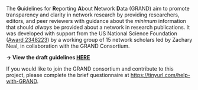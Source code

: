 
The **G**uidelines for **R**eporting **A**bout **N**etwork **D**ata (GRAND) aim to promote transparency and clarity in network research by providing researchers, editors, and peer reviewers with guidance about the *minimum* information that should *always* be provided about a network in research publications. It was developed with support from the US National Science Foundation ([Award 2348223](https://www.nsf.gov/awardsearch/showAward?AWD_ID=2348223)) by a working group of 15 network scholars led by Zachary Neal, in collaboration with the GRAND Consortium.

**$\rightarrow$ View the draft guidelines [HERE](https://raw.githubusercontent.com/zpneal/grand-site/main/contents/grand_draft.pdf)**

If you would like to join the GRAND consortium and contribute to this project, please complete the brief questionnaire at https://tinyurl.com/help-with-GRAND.
